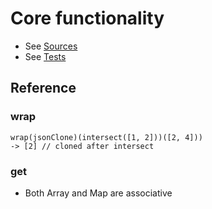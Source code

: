 # Core functionality

* See [Sources](../src/collections/core.ts)
* See [Tests](../test/collections/core.spec.ts)

## Reference

### wrap

```
wrap(jsonClone)(intersect([1, 2]))([2, 4]))
-> [2] // cloned after intersect
```

### get

* Both Array and Map are associative